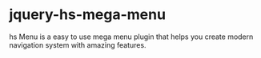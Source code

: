 # jquery-hs-mega-menu
hs Menu is a easy to use mega menu plugin that helps you create modern navigation system with amazing features. 
